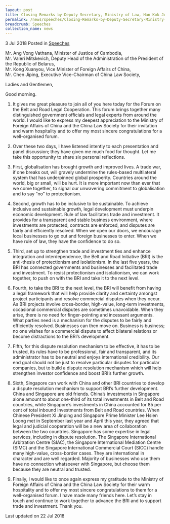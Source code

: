 ```yaml
---
layout: post
title: Closing Remarks by Deputy Secretary, Ministry of Law, Han Kok Juan, at the Forum on Belt and Road Legal Cooperation in Beijing
permalink: /news/speeches/Closing-Remarks-by-Deputy-Secretary-Ministry-of-Law-Han-Kok-Juan-at-the-Forum-on-Belt-and-Road-Legal-Cooperation-in-Beijing
breadcrumb: Speeches
collection_name: news
---
```



3 Jul 2018 Posted in [Speeches](/news/speeches)

Mr. Ang Vong Vathana, Minister of Justice of Cambodia,  
Mr. Valeri Mitskevich, Deputy Head of the Administration of the President of the Republic of Belarus,  
Mr. Kong Xuanyou, Vice Minister of Foreign Affairs of China,  
Mr. Chen Jiping, Executive Vice-Chairman of China Law Society,  

Ladies and Gentlemen,

Good morning.

1. It gives me great pleasure to join all of you here today for the Forum on the Belt and Road Legal Cooperation. This forum brings together many distinguished government officials and legal experts from around the world. I would like to express my deepest appreciation to the Ministry of Foreign Affairs of China and the China Law Society for their invitation and warm hospitality and to offer my most sincere congratulations for a well-organised forum.

 

2. Over these two days, I have listened intently to each presentation and panel discussion; they have given me much food for thought. Let me take this opportunity to share six personal reflections.

 

3. First, globalisation has brought growth and improved lives. A trade war, if one breaks out, will gravely undermine the rules-based multilateral system that has underpinned global prosperity. Countries around the world, big or small, will be hurt. It is more important now than ever that we come together, to signal our unwavering commitment to globalisation and to say “no” to protectionism.

 

4. Second, growth has to be inclusive to be sustainable. To achieve inclusive and sustainable growth, legal development must underpin economic development. Rule of law facilitates trade and investment. It provides for a transparent and stable business environment, where investments are protected, contracts are enforced, and disputes are fairly and efficiently resolved. When we open our doors, we encourage local businesses to go out and foreign businesses to enter. When we have rule of law, they have the confidence to do so. 

 

5. Third, set up to strengthen trade and investment ties and enhance integration and interdependence, the Belt and Road Initiative (BRI) is the anti-thesis of protectionism and isolationism. In the last five years, the BRI has connected governments and businesses and facilitated trade and investment. To resist protectionism and isolationism, we can work together, to push on with the BRI and take it to the next level. 

 

6. Fourth, to take the BRI to the next level, the BRI will benefit from having a legal framework that will help provide clarity and certainty amongst project participants and resolve commercial disputes when they occur. As BRI projects involve cross-border, high-value, long-term investments, occasional commercial disputes are sometimes unavoidable. When they arise, there is no need for finger-pointing and incessant arguments. What parties need is a mechanism for the disputes to be fairly and efficiently resolved. Businesses can then move on. Business is business; no one wishes for a commercial dispute to affect bilateral relations or become distractions to the BRI’s development. 

 

7. Fifth, for this dispute resolution mechanism to be effective, it has to be trusted, its rules have to be professional, fair and transparent, and its administrator has to be neutral and enjoys international credibility. Our end goal should not be just to resolve particular disputes for particular companies, but to build a dispute resolution mechanism which will help strengthen investor confidence and boost BRI’s further growth.

 

8. Sixth, Singapore can work with China and other BRI countries to develop a dispute resolution mechanism to support BRI’s further development. China and Singapore are old friends. China’s investments in Singapore alone amount to about one-third of its total investments in Belt and Road countries, while Singapore’s investments in China accounted for 85 per cent of total inbound investments from Belt and Road countries. When Chinese President Xi Jinping and Singapore Prime Minister Lee Hsien Loong met in September last year and April this year, they agreed that legal and judicial cooperation will be a new area of collaboration between the two countries. Singapore has some expertise in legal services, including in dispute resolution. The Singapore International Arbitration Centre (SIAC), the Singapore International Mediation Centre (SIMC) and the Singapore International Commercial Court (SICC) handle many high-value, cross-border cases. They are international in character and are well regarded. Majority of businesses who use them have no connection whatsoever with Singapore, but choose them because they are neutral and trusted.

 

9. Finally, I would like to once again express my gratitude to the Ministry of Foreign Affairs of China and the China Law Society for their warm hospitality and to offer my most sincere congratulations to them for a well-organised forum. I have made many friends here. Let’s stay in touch and continue to work together to advance the BRI and to support trade and investment. Thank you.


<p class="right-side-updated">Last updated on 22 Jul 2018</p>
